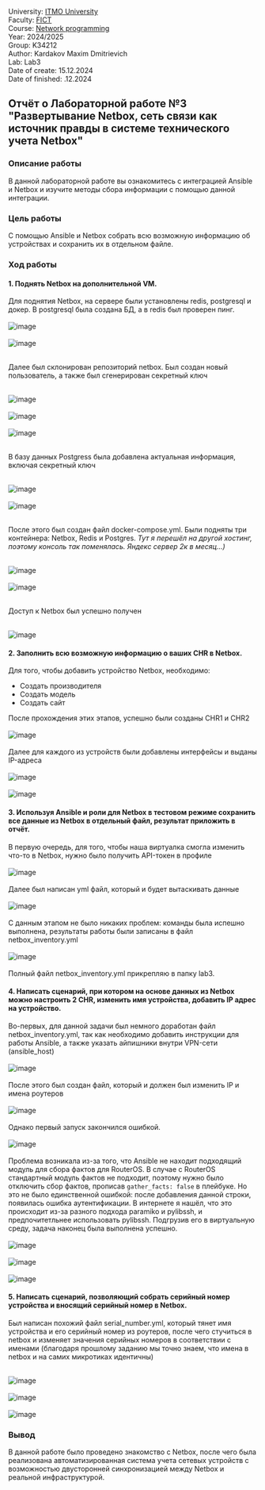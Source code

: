 University: [ITMO University](https://itmo.ru/ru/)  
Faculty: [FICT](https://fict.itmo.ru)  
Course: [Network programming](https://github.com/itmo-ict-faculty/network-programming)  
Year: 2024/2025  
Group: K34212  
Author: Kardakov Maxim Dmitrievich  
Lab: Lab3  
Date of create: 15.12.2024  
Date of finished: .12.2024 

## Отчёт о Лабораторной работе №3 <br>"Развертывание Netbox, сеть связи как источник правды в системе технического учета Netbox"

### Описание работы

В данной лабораторной работе вы ознакомитесь с интеграцией Ansible и Netbox и изучите методы сбора информации с помощью данной интеграции.


### Цель работы

С помощью Ansible и Netbox собрать всю возможную информацию об устройствах и сохранить их в отдельном файле.


### Ход работы

#### 1. Поднять Netbox на дополнительной VM.  

Для поднятия Netbox, на сервере были установлены redis, postgresql и докер. В postgresql была создана БД, а в redis был проверен пинг.<br/><br/>
![image](https://github.com/user-attachments/assets/c954447e-18f7-4856-add4-34ded25f5c8d)<br/><br/>
![image](https://github.com/user-attachments/assets/d20401a9-ae25-4282-94f7-08c20b3a606a)<br/><br/>

Далее был склонирован репозиторий netbox. Был создан новый пользователь, а также был сгенерирован секретный ключ<br/><br/>

![image](https://github.com/user-attachments/assets/046fde5d-b02a-4240-bc5f-3c2a38cd1bab)<br/><br/>
![image](https://github.com/user-attachments/assets/264e3c18-a851-4aa1-9c52-9c2c41bf413f)<br/><br/>
![image](https://github.com/user-attachments/assets/db9f3436-0220-4c59-a533-79c1c6a0e626)<br/><br/>

В базу данных Postgress была добавлена актуальная информация, включая секретный ключ<br/><br/>

![image](https://github.com/user-attachments/assets/e2da21d1-707e-497c-815f-db8c2ba3550b)<br/><br/>
![image](https://github.com/user-attachments/assets/2593bedc-d998-486b-8804-faa02386755a)<br/><br/>

После этого был создан файл docker-compose.yml. Были подняты три контейнера: Netbox, Redis и Postgres. *Тут я перешёл на другой хостинг, поэтому консоль так поменялась. Яндекс сервер 2к в месяц...)* <br/><br/>

![image](https://github.com/user-attachments/assets/e166a825-7f66-493a-ba35-01a500739a67)<br/><br/>
![image](https://github.com/user-attachments/assets/5ed81470-8bf1-45d2-82a0-a35bf4467502)<br/><br/>

Доступ к Netbox был успешно получен<br/><br/>

![image](https://github.com/user-attachments/assets/a76fa729-c18e-43bb-8f5e-00283924cc9f)<br/>

#### 2. Заполнить всю возможную информацию о ваших CHR в Netbox.  

Для того, чтобы добавить устройство Netbox, необходимо:
- Создать производителя
- Создать модель
- Создать сайт

После прохождения этих этапов, успешно были созданы CHR1 и CHR2<br/><br/>
![image](https://github.com/user-attachments/assets/30cd5cb9-a0ed-4db4-a5b9-86e9ea8bf4e2)<br/><br/>
Далее для каждого из устройств были добавлены интерфейсы и выданы IP-адреса<br/><br/>
![image](https://github.com/user-attachments/assets/3a134bc8-c59b-4164-9672-c2a9e243b7bb)<br/><br/>
![image](https://github.com/user-attachments/assets/7ea28ab7-6b79-4f5a-9901-d0f1d64e5be8)<br/>

#### 3. Используя Ansible и роли для Netbox в тестовом режиме сохранить все данные из Netbox в отдельный файл, результат приложить в отчёт.  

В первую очередь, для того, чтобы наша виртуалка смогла изменить что-то в Netbox, нужно было получить API-токен в профиле<br/><br/>
![image](https://github.com/user-attachments/assets/c15a1dab-5505-43a6-bf0e-433a1687f36b)<br/><br/>
Далее был написан yml файл, который и будет вытаскивать данные<br/><br/>
![image](https://github.com/user-attachments/assets/39fd0672-604f-4279-b956-6bc5bcc60e58)<br/><br/>
С данным этапом не было никаких проблем: команды была испешно выполнена, результаты работы были записаны в файл netbox_inventory.yml<br/><br/>
![image](https://github.com/user-attachments/assets/ea9876d3-7801-4b3d-a1bb-8f948e24b4ab)<br/><br/>
Полный файл netbox_inventory.yml прикрепляю в папку lab3.

#### 4. Написать сценарий, при котором на основе данных из Netbox можно настроить 2 CHR, изменить имя устройства, добавить IP адрес на устройство.  

Во-первых, для данной задачи был немного доработан файл netbox_inventory.yml, так как необходимо добавить инструкции для работы Ansible, а также указать айпишники внутри VPN-сети (ansible_host)<br/><br/>
![image](https://github.com/user-attachments/assets/cadd2c43-1a22-4eff-8491-dc62bfa81fd4)<br/><br/>
После этого был создан файл, который и должен был изменить IP и имена роутеров<br/><br/>
![image](https://github.com/user-attachments/assets/9f0923a6-0d69-4431-853e-9967a6f58d13)<br/><br/>
Однако первый запуск закончился ошибкой. <br/><br/>
![image](https://github.com/user-attachments/assets/c9e0d26b-8e41-4c1c-8d84-56d098cc56ba)<br/><br/>
Проблема возникала из-за того, что Ansible не находит подходящий модуль для сбора фактов для RouterOS. В случае с RouterOS стандартный модуль фактов не подходит, поэтому нужно было отключить сбор фактов, прописав `gather_facts: false` в плейбуке. Но это не было единственной ошибкой: после добавления данной строки, появилась ошибка аутентификации. В интернете я нашёл, что это происходит из-за разного подхода paramiko и pylibssh, и предпочитетльнее использовать pylibssh. Подгрузив его в виртуальную среду, задача наконец была выполнена успешно.<br/><br/>
![image](https://github.com/user-attachments/assets/8aaaa91a-d03c-40c4-a939-85adbfa71bdc)<br/><br/>
![image](https://github.com/user-attachments/assets/dbff632f-28f2-480b-abcf-ca8b2ee274e4)<br/><br/>
![image](https://github.com/user-attachments/assets/c7c399dd-7722-49bb-9bd9-8f0203c50eee)<br/>

#### 5. Написать сценарий, позволяющий собрать серийный номер устройства и вносящий серийный номер в Netbox.  

Был написан похожий файл serial_number.yml, который тянет имя устройства и его серийный номер из роутеров, после чего стучиться в netbox и изменяет значения серийных номеров в соответствии с именами (благодаря прошлому заданию мы точно знаем, что имена в netbox и на самих микротиках идентичны)<br/><br/>

![image](https://github.com/user-attachments/assets/19fb796e-9e03-44cb-b57a-4e9b4ee41a40)<br/><br/>
![image](https://github.com/user-attachments/assets/8f5c9aab-0dfa-4ae3-8704-87e4160d329a)<br/><br/>
![image](https://github.com/user-attachments/assets/a81ededb-cf57-45fe-a589-940a6dc7a0cc)<br/>

### Вывод

В данной работе было проведено знакомство с Netbox, после чего была реализована автоматизированная система учета сетевых устройств с возможностью двусторонней синхронизацией между Netbox и реальной инфраструктурой.
